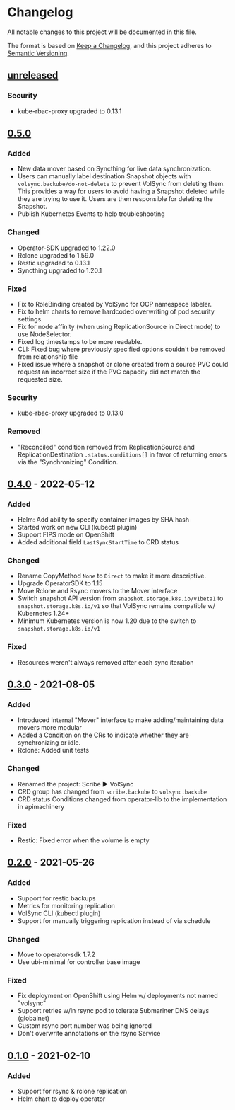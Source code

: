 # Changelog

All notable changes to this project will be documented in this file.

The format is based on [Keep a Changelog](https://keepachangelog.com/en/1.0.0/),
and this project adheres to [Semantic Versioning](https://semver.org/spec/v2.0.0.html).

## [unreleased]

### Security

- kube-rbac-proxy upgraded to 0.13.1

## [0.5.0]

### Added

- New data mover based on Syncthing for live data synchronization.
- Users can manually label destination Snapshot objects with
  `volsync.backube/do-not-delete` to prevent VolSync from deleting them. This
  provides a way for users to avoid having a Snapshot deleted while they are
  trying to use it. Users are then responsible for deleting the Snapshot.
- Publish Kubernetes Events to help troubleshooting

### Changed

- Operator-SDK upgraded to 1.22.0
- Rclone upgraded to 1.59.0
- Restic upgraded to 0.13.1
- Syncthing upgraded to 1.20.1

### Fixed

- Fix to RoleBinding created by VolSync for OCP namespace labeler.
- Fix to helm charts to remove hardcoded overwriting of pod security settings.
- Fix for node affinity (when using ReplicationSource in Direct mode) to use NodeSelector.
- Fixed log timestamps to be more readable.
- CLI: Fixed bug where previously specified options couldn't be removed from
  relationship file
- Fixed issue where a snapshot or clone created from a source PVC could
  request an incorrect size if the PVC capacity did not match the
  requested size.

### Security

- kube-rbac-proxy upgraded to 0.13.0

### Removed

- "Reconciled" condition removed from ReplicationSource and
  ReplicationDestination `.status.conditions[]` in favor of returning errors via
  the "Synchronizing" Condition.

## [0.4.0] - 2022-05-12

### Added

- Helm: Add ability to specify container images by SHA hash
- Started work on new CLI (kubectl plugin)
- Support FIPS mode on OpenShift
- Added additional field `LastSyncStartTime` to CRD status

### Changed

- Rename CopyMethod `None` to `Direct` to make it more descriptive.
- Upgrade OperatorSDK to 1.15
- Move Rclone and Rsync movers to the Mover interface
- Switch snapshot API version from `snapshot.storage.k8s.io/v1beta1` to
  `snapshot.storage.k8s.io/v1` so that VolSync remains compatible w/ Kubernetes
  1.24+
- Minimum Kubernetes version is now 1.20 due to the switch to
  `snapshot.storage.k8s.io/v1`

### Fixed

- Resources weren't always removed after each sync iteration

## [0.3.0] - 2021-08-05

### Added

- Introduced internal "Mover" interface to make adding/maintaining data movers
  more modular
- Added a Condition on the CRs to indicate whether they are synchronizing or
  idle.
- Rclone: Added unit tests

### Changed

- Renamed the project: Scribe :arrow_forward: VolSync
- CRD group has changed from `scribe.backube` to `volsync.backube`
- CRD status Conditions changed from operator-lib to the implementation in
  apimachinery

### Fixed

- Restic: Fixed error when the volume is empty

## [0.2.0] - 2021-05-26

### Added

- Support for restic backups
- Metrics for monitoring replication
- VolSync CLI (kubectl plugin)
- Support for manually triggering replication instead of via schedule

### Changed

- Move to operator-sdk 1.7.2
- Use ubi-minimal for controller base image

### Fixed

- Fix deployment on OpenShift using Helm w/ deployments not named "volsync"
- Support retries w/in rsync pod to tolerate Submariner DNS delays (globalnet)
- Custom rsync port number was being ignored
- Don't overwrite annotations on the rsync Service

## [0.1.0] - 2021-02-10

### Added

- Support for rsync & rclone replication
- Helm chart to deploy operator

[unreleased]: https://github.com/backube/volsync/compare/v0.5.0...HEAD
[0.5.0]: https://github.com/backube/volsync/compare/v0.4.0...v0.5.0
[0.4.0]: https://github.com/backube/volsync/compare/v0.3.0...v0.4.0
[0.3.0]: https://github.com/backube/volsync/compare/v0.2.0...v0.3.0
[0.2.0]: https://github.com/backube/volsync/compare/v0.1.0...v0.2.0
[0.1.0]: https://github.com/backube/volsync/releases/tag/v0.1.0
